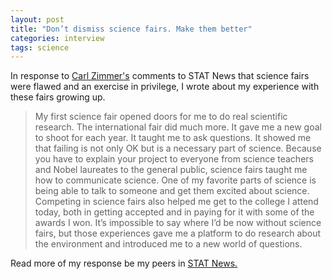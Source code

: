 ```yaml
---
layout: post
title: "Don’t dismiss science fairs. Make them better"
categories: interview
tags: science
---
```


In response to [Carl Zimmer's](https://www.statnews.com/2016/04/13/science-fairs-white-house/) comments to STAT News that science fairs were flawed and an exercise in privilege, I wrote about my experience with these fairs growing up.

>My first science fair opened doors for me to do real scientific research. The international fair did much more. It gave me a new goal to shoot for each year. It taught me to ask questions. It showed me that failing is not only OK but is a necessary part of science. Because you have to explain your project to everyone from science teachers and Nobel laureates to the general public, science fairs taught me how to communicate science. One of my favorite parts of science is being able to talk to someone and get them excited about science.
>Competing in science fairs also helped me get to the college I attend today, both in getting accepted and in paying for it with some of the awards I won.
>It’s impossible to say where I’d be now without science fairs, but those experiences gave me a platform to do research about the environment and introduced me to a new world of questions.

Read more of my response be my peers in [STAT News.](https://www.statnews.com/2016/04/14/science-fair-participants/)
